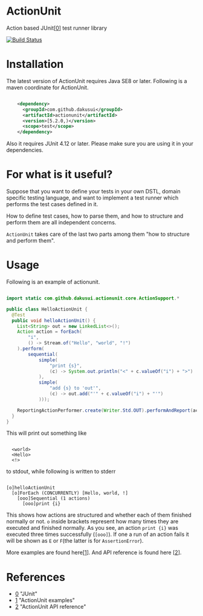 # ActionUnit
Action based JUnit[[0]] test runner library

[![Build Status](https://travis-ci.org/dakusui/actionunit.svg?branch=master)](https://travis-ci.org/dakusui/actionunit)

# Installation
The latest version of ActionUnit requires Java SE8 or later.
Following is a maven coordinate for ActionUnit.

```xml

    <dependency>
      <groupId>com.github.dakusui</groupId>
      <artifactId>actionunit</artifactId>
      <version>[5.2.0,)</version>
      <scope>test</scope>
    </dependency>
```

Also it requires JUnit 4.12 or later. Please make sure you are using it in your dependencies.

# For what is it useful?
Suppose that you want to define your tests in your own DSTL, domain specific testing 
language, and want to implement a test runner which performs the test cases defined 
in it.

How to define test cases, how to parse them, and how to structure and perform them
are all independent concerns.

```ActionUnit``` takes care of the last two parts among them "how to structure and
perform them".

# Usage

Following is an example of actionunit.

```java

import static com.github.dakusui.actionunit.core.ActionSupport.*

public class HelloActionUnit {
  @Test
  public void helloActionUnit() {
    List<String> out = new LinkedList<>();
    Action action = forEach(
        "i",
        () -> Stream.of("Hello", "world", "!")
    ).perform(
        sequential(
            simple(
                "print {s}",
                (c) -> System.out.println("<" + c.valueOf("i") + ">")
            ),
            simple(
                "add {s} to 'out'",
                (c) -> out.add("'" + c.valueOf("i") + "'")
            )));

    ReportingActionPerformer.create(Writer.Std.OUT).performAndReport(action);
  }
}

```

This will print out something like

```

  <world>
  <Hello>
  <!>
```
to stdout, while following is written to stderr

```

[o]helloActionUnit
  [o]ForEach (CONCURRENTLY) [Hello, world, !]
    [ooo]Sequential (1 actions)
      [ooo]print {i}
```

This shows how actions are structured and whether each of them finished normally 
or not. ```o``` inside brackets represent how many times they are executed and 
finished normally. As you see, an action ```print {i}``` was executed three times 
successfully (```[ooo]```). If one a run of an action fails it will be shown as
```E``` or ```F```(the latter is for ```AssertionError```).


More examples are found here[[1]].
And API reference is found here [[2]].

# References
* [0] "JUnit"
* [1] "ActionUnit examples"
* [2] "ActionUnit API reference"

[0]: http://junit.org/junit4/
[1]: https://github.com/dakusui/actionunit/tree/master/src/test/java/com/github/dakusui/actionunit/examples
[2]: https://dakusui.github.io/actionunit/

